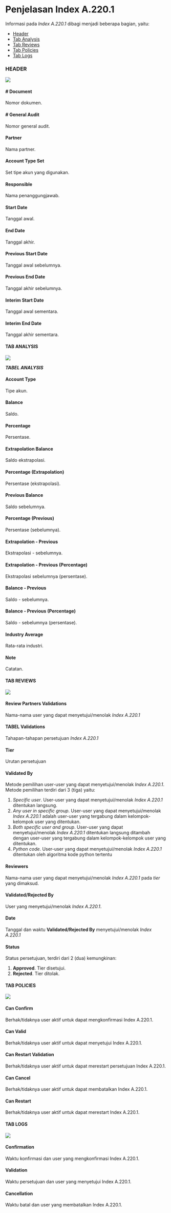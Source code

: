 # Penjelasan Index A.220.1

Informasi pada *Index A.220.1* dibagi menjadi beberapa bagian, yaitu:

* [Header](#bagian-header)
* [Tab Analysis](#tab-analysis)
* [Tab Reviews](#tab-reviews)
* [Tab Policies](#tab-policies)
* [Tab Logs](#tab-logs)

### <a name="bagian-header">HEADER</a>

![](../../../img/index-a2201/bagian-header.png)

#### <a name="field-no-document"># Document</a>

Nomor dokumen.

#### <a name="field-no-general-audit"># General Audit</a>

Nomor general audit.

#### <a name="field-partner">Partner</a>

Nama partner.

#### <a name="field-account-type-set">Account Type Set</a>

Set tipe akun yang digunakan.

#### <a name="field-responsible">Responsible</a>

Nama penanggungjawab.

#### <a name="field-start-date">Start Date</a>

Tanggal awal.

#### <a name="field-end-date">End Date</a>

Tanggal akhir.

#### <a name="field-previous-start-date">Previous Start Date</a>

Tanggal awal sebelumnya.

#### <a name="field-previous-end-date">Previous End Date</a>

Tanggal akhir sebelumnya.

#### <a name="field-interim-start-date">Interim Start Date</a>

Tanggal awal sementara.

#### <a name="field-interim-end-date">Interim End Date</a>

Tanggal akhir sementara.

#### <a name="tab-analysis">TAB ANALYSIS</a>

![](../../../img/index-a2201/tab-analysis.png)

***TABEL ANALYSIS***

#### <a name="field-account-type">Account Type</a>

Tipe akun.

#### <a name="field-balance">Balance</a>

Saldo.

#### <a name="field-percentage">Percentage</a>

Persentase.

#### <a name="field-extrapolation-balance">Extrapolation Balance</a>

Saldo ekstrapolasi.

#### <a name="field-percentage-extrapolation">Percentage (Extrapolation)</a>

Persentase (ekstrapolasi).

#### <a name="field-previous-balance">Previous Balance</a>

Saldo sebelumnya.

#### <a name="field-percentage-previous">Percentage (Previous)</a>

Persentase (sebelumnya).

#### <a name="field-extrapolation-previous">Extrapolation - Previous</a>

Ekstrapolasi - sebelumnya.

#### <a name="field-extrapolation-previous-percentage">Extrapolation - Previous (Percentage)</a>

Ekstrapolasi sebelumnya (persentase).

#### <a name="field-balance-previous">Balance - Previous</a>

Saldo - sebelumnya.

#### <a name="field-balance-previous-percentage">Balance - Previous (Percentage)</a>

Saldo - sebelumnya (persentase).

#### <a name="field-industry-average">Industry Average</a>

Rata-rata industri.

#### <a name="field-note">Note</a>

Catatan.

#### <a name="tab-reviews">TAB REVIEWS</a>

![](../../../img/index-a2201/tab-reviews.png)

#### <a name="field-review-partners-validations">Review Partners Validations</a>

Nama-nama user yang dapat menyetujui/menolak *Index A.220.1*

#### <a name="tabel-validations">TABEL Validations</a>

Tahapan-tahapan persetujuan *Index A.220.1*

#### <a name="field-validations-tier">Tier</a>

Urutan persetujuan

#### <a name="field-validations-validated-by">Validated By</a>

Metode pemilihan user-user yang dapat menyetujui/menolak *Index A.220.1*. Metode pemilihan terdiri dari 3 (tiga) yaitu:

1. *Specific user*. User-user yang dapat menyetujui/menolak *Index A.220.1* ditentukan langsung.
2. *Any user in specific group*. User-user yang dapat menyetujui/menolak *Index A.220.1* adalah user-user yang tergabung dalam kelompok-kelompok user yang ditentukan.
3. *Both specific user and group*. User-user yang dapat menyetujui/menolak *Index A.220.1* ditentukan langsung ditambah dengan user-user yang tergabung dalam kelompok-kelompok user yang ditentukan.
4. *Python code*. User-user yang dapat menyetujui/menolak *Index A.220.1* ditentukan oleh algoritma kode python tertentu

#### <a name="field-validations-reviewers">Reviewers</a>

Nama-nama user yang dapat menyetujui/menolak *Index A.220.1* pada *tier* yang dimaksud.

#### <a name="field-validations-validated-rejected">Validated/Rejected By</a>

User yang menyetujui/menolak *Index A.220.1*.

#### <a name="field-validations-date">Date</a>

Tanggal dan waktu **Validated/Rejected By** menyetujui/menolak *Index A.220.1*

#### <a name="field-validations-date">Status</a>

Status persetujuan, terdiri dari 2 (dua) kemungkinan:

1. **Approved**. Tier disetujui.
2. **Rejected**. Tier ditolak.

#### <a name="tab-policies">TAB POLICIES</a>

![](../../../img/index-a2201/tab-policies.png)

#### <a name="field-confirm">Can Confirm</a>

Berhak/tidaknya user aktif untuk dapat mengkonfirmasi Index A.220.1.

#### <a name="field-valid">Can Valid</a>

Berhak/tidaknya user aktif untuk dapat menyetujui Index A.220.1.

#### <a name="field-restart-validation">Can Restart Validation</a>

Berhak/tidaknya user aktif untuk dapat merestart persetujuan Index A.220.1.

#### <a name="field-cancel">Can Cancel</a>

Berhak/tidaknya user aktif untuk dapat membatalkan Index A.220.1.

#### <a name="field-restart">Can Restart</a>

Berhak/tidaknya user aktif untuk dapat merestart Index A.220.1.

#### <a name="tab-logs">TAB LOGS</a>

![](../../../img/index-a2201/tab-logs.png)

#### <a name="field-confirmation">Confirmation</a>

Waktu konfirmasi dan user yang mengkonfirmasi Index A.220.1.

#### <a name="field-validation">Validation</a>

Waktu persetujuan dan user yang menyetujui Index A.220.1.

#### <a name="field-cancellation">Cancellation</a>

Waktu batal dan user yang membatalkan Index A.220.1.
